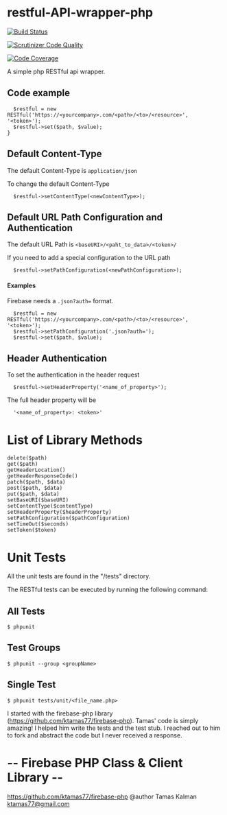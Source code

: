 restful-API-wrapper-php
=======================

[![Build Status](https://drone.io/github.com/brianpilati/restful-api-wrapper-php/status.png)](https://drone.io/github.com/brianpilati/restful-api-wrapper-php/latest)

[![Scrutinizer Code Quality](https://scrutinizer-ci.com/g/brianpilati/restful-api-wrapper-php/badges/quality-score.png?s=15dcc5b665a72e9d2b930570c786c8dd79a120ff)](https://scrutinizer-ci.com/g/brianpilati/restful-api-wrapper-php/)

[![Code Coverage](https://scrutinizer-ci.com/g/brianpilati/restful-api-wrapper-php/badges/coverage.png?s=a5a439760442ca1b216163a432a1cb3243f53f0c)](https://scrutinizer-ci.com/g/brianpilati/restful-api-wrapper-php/)

A simple php RESTful api wrapper.

Code example
------------

```
  $restful = new RESTful('https://<yourcompany>.com/<path>/<to>/<resource>', '<token>');
  $restful->set($path, $value);
}
```

Default Content-Type
--------------------
The default Content-Type is ```application/json```

To change the default Content-Type
```
  $restful->setContentType(<newContentType>);
```

Default URL Path Configuration and Authentication
-------------------------------------------------
The default URL Path is ```<baseURI>/<paht_to_data>/<token>/```

If you need to add a special configuration to the URL path
```
  $restful->setPathConfiguration(<newPathConfiguration>);
```

#### Examples

Firebase needs a ```.json?auth=``` format.
```
  $restful = new RESTful('https://<yourcompany>.com/<path>/<to>/<resource>', '<token>');
  $restful->setPathConfiguration('.json?auth=');
  $restful->set($path, $value);
```

Header Authentication
---------------------
To set the authentication in the header request

```
  $restful->setHeaderProperty('<name_of_property>');
```

The full header property will be

```
  '<name_of_property>: <token>'
```

List of Library Methods
=======================

```
delete($path) 
get($path) 
getHeaderLocation() 
getHeaderResponseCode() 
patch($path, $data) 
post($path, $data) 
put($path, $data) 
setBaseURI($baseURI) 
setContentType($contentType) 
setHeaderProperty($headerProperty) 
setPathConfiguration($pathConfiguration) 
setTimeOut($seconds) 
setToken($token)
```

Unit Tests
==========

All the unit tests are found in the "/tests" directory. 

The RESTful tests can be executed by running the following command:

All Tests
---------

```
$ phpunit 
```

Test Groups
-----------
```
$ phpunit --group <groupName> 
```

Single Test 
-----------
```
$ phpunit tests/unit/<file_name.php>
```

I started with the firebase-php library (https://github.com/ktamas77/firebase-php). Tamas' code is simply amazing! I helped him write the tests and the test stub. I reached out to him to fork and abstract the code but I never received a response.

-- Firebase PHP Class & Client Library -- 
=========================================
https://github.com/ktamas77/firebase-php
@author Tamas Kalman <ktamas77@gmail.com>
